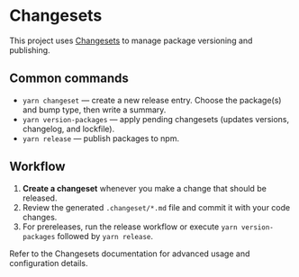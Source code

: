 # Changesets

This project uses [Changesets](https://github.com/changesets/changesets) to manage package versioning and publishing.

## Common commands

- `yarn changeset` — create a new release entry. Choose the package(s) and bump type, then write a summary.
- `yarn version-packages` — apply pending changesets (updates versions, changelog, and lockfile).
- `yarn release` — publish packages to npm.

## Workflow

1. **Create a changeset** whenever you make a change that should be released.
2. Review the generated `.changeset/*.md` file and commit it with your code changes.
3. For prereleases, run the release workflow or execute `yarn version-packages` followed by `yarn release`.

Refer to the Changesets documentation for advanced usage and configuration details.
